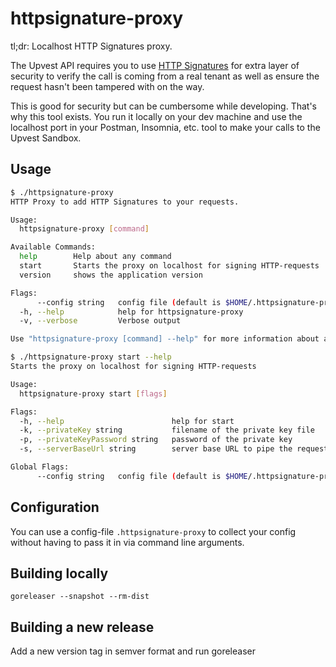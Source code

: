# httpsignature-proxy

tl;dr: Localhost HTTP Signatures proxy.

The Upvest API requires you to use [HTTP Signatures](https://tools.ietf.org/id/draft-ietf-httpbis-message-signatures-01.html) for extra layer of security to verify the call is coming from a real tenant as well as ensure the request hasn't been tampered with on the way.

This is good for security but can be cumbersome while developing. That's why this tool exists. You run it locally on your dev machine and use the localhost port in your Postman, Insomnia, etc. tool to make your calls to the Upvest Sandbox.

## Usage

```sh
$ ./httpsignature-proxy
HTTP Proxy to add HTTP Signatures to your requests.

Usage:
  httpsignature-proxy [command]

Available Commands:
  help        Help about any command
  start       Starts the proxy on localhost for signing HTTP-requests
  version     shows the application version

Flags:
      --config string   config file (default is $HOME/.httpsignature-proxy.yaml)
  -h, --help            help for httpsignature-proxy
  -v, --verbose         Verbose output

Use "httpsignature-proxy [command] --help" for more information about a command.
```

```sh
$ ./httpsignature-proxy start --help
Starts the proxy on localhost for signing HTTP-requests

Usage:
  httpsignature-proxy start [flags]

Flags:
  -h, --help                        help for start
  -k, --privateKey string           filename of the private key file
  -p, --privateKeyPassword string   password of the private key
  -s, --serverBaseUrl string        server base URL to pipe the requests to

Global Flags:
      --config string   config file (default is $HOME/.httpsignature-proxy.yaml)

```

## Configuration

You can use a config-file `.httpsignature-proxy` to collect your config without having to pass it in via command line arguments.


## Building locally

`goreleaser --snapshot --rm-dist`

## Building a new release

Add a new version tag in semver format and run goreleaser

